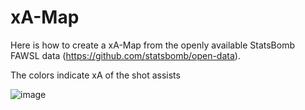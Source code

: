 # xA-Map

Here is how to create a xA-Map from the openly available StatsBomb FAWSL data (https://github.com/statsbomb/open-data). 

The colors indicate xA of the shot assists

![image](https://user-images.githubusercontent.com/52468120/130068340-146dcbaa-2814-4374-8485-85ce8d2b3232.png)


